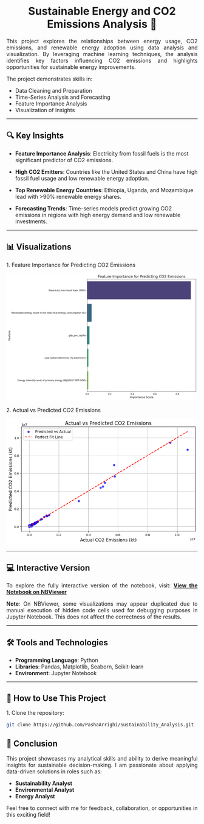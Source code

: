 <h1 align="center">Sustainable Energy and CO2 Emissions Analysis 🌱</h1>

<p align="justify">
This project explores the relationships between energy usage, CO2 emissions, and renewable energy adoption using data analysis and visualization. By leveraging machine learning techniques, the analysis identifies key factors influencing CO2 emissions and highlights opportunities for sustainable energy improvements.
</p>

<p align="justify">
The project demonstrates skills in:
</p>

<ul>
    <li>Data Cleaning and Preparation</li>
    <li>Time-Series Analysis and Forecasting</li>
    <li>Feature Importance Analysis</li>
    <li>Visualization of Insights</li>
</ul>

---

## 🔍 Key Insights

<p align="justify">
  
- <b>Feature Importance Analysis</b>: Electricity from fossil fuels is the most significant predictor of CO2 emissions.<br>
  
- <b>High CO2 Emitters</b>: Countries like the United States and China have high fossil fuel usage and low renewable energy adoption.<be>

- <b>Top Renewable Energy Countries</b>: Ethiopia, Uganda, and Mozambique lead with >90% renewable energy shares.<be>

- <b>Forecasting Trends</b>: Time-series models predict growing CO2 emissions in regions with high energy demand and low renewable investments.
</p>

---

## 📊 Visualizations

<p align="justify">
1. Feature Importance for Predicting CO2 Emissions
</p>
<p align="center">
<img src="feature_importance_co2_fixed.png" alt="Feature Importance for Predicting CO2 Emissions">
</p>

<p align="justify">
2. Actual vs Predicted CO2 Emissions
</p>
<p align="center">
<img src="actual_vs_predicted_co2.png" alt="Actual vs Predicted CO2 Emissions">
</p>

---

## 💻 Interactive Version

<p align="justify">
To explore the fully interactive version of the notebook, visit:  
<a href="https://nbviewer.org/github/PashaArrighi/Sustainability_Analysis/blob/main/sustainable_analysis.ipynb"><b>View the Notebook on NBViewer</b></a>
</p>

<p align="justify">
<b>Note</b>: On NBViewer, some visualizations may appear duplicated due to manual execution of hidden code cells used for debugging purposes in Jupyter Notebook. This does not affect the correctness of the results.
</p>

---

## 🛠 Tools and Technologies

<ul>
    <li><b>Programming Language</b>: Python</li>
    <li><b>Libraries</b>: Pandas, Matplotlib, Seaborn, Scikit-learn</li>
    <li><b>Environment</b>: Jupyter Notebook</li>
</ul>

---

## 🚀 How to Use This Project

<p align="justify">
1. Clone the repository:
</p>

```bash
git clone https://github.com/PashaArrighi/Sustainability_Analysis.git
```

## 🎯 Conclusion
<p align="justify"> This project showcases my analytical skills and ability to derive meaningful insights for sustainable decision-making. I am passionate about applying data-driven solutions in roles such as: </p> <ul> <li><b>Sustainability Analyst</b></li> <li><b>Environmental Analyst</b></li> <li><b>Energy Analyst</b></li> </ul> <p align="justify"> Feel free to connect with me for feedback, collaboration, or opportunities in this exciting field! </p> 
